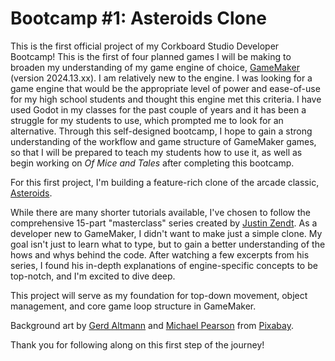 # Bootcamp #1: Asteroids Clone
This is the first official project of my Corkboard Studio Developer Bootcamp! This is the first of four planned games I will be making to broaden my understanding of my game engine of choice, [GameMaker](https://www.gamemaker.io/) (version 2024.13.xx). I am relatively new to the engine. I was looking for a game engine that would be the appropriate level of power and ease-of-use for my high school students and thought this engine met this criteria. I have used Godot in my classes for the past couple of years and it has been a struggle for my students to use, which prompted me to look for an alternative. Through this self-designed bootcamp, I hope to gain a strong understanding of the workflow and game structure of GameMaker games, so that I will be prepared to teach my students how to use it, as well as begin working on *Of Mice and Tales* after completing this bootcamp. 

For this first project, I'm building a feature-rich clone of the arcade classic, [Asteroids](https://en.wikipedia.org/wiki/Asteroids_(video_game)).

While there are many shorter tutorials available, I've chosen to follow the comprehensive 15-part "masterclass" series created by [Justin Zendt](https://youtube.com/playlist?list=PLQ4rnkwF3EJh5UQNNLVTlsw6WKjne9iVg&si=94lC_9E1HWN6Ll-5). As a developer new to GameMaker, I didn't want to make just a simple clone. My goal isn't just to learn what to type, but to gain a better understanding of the hows and whys behind the code. After watching a few excerpts from his series, I found his in-depth explanations of engine-specific concepts to be top-notch, and I'm excited to dive deep.

This project will serve as my foundation for top-down movement, object management, and core game loop structure in GameMaker. 

Background art by <a href="https://pixabay.com/users/geralt-9301/?utm_source=link-attribution&utm_medium=referral&utm_campaign=image&utm_content=2742113">Gerd Altmann</a> and <a href="https://pixabay.com/users/wallpaperhub-51285258/?utm_source=link-attribution&utm_medium=referral&utm_campaign=image&utm_content=9710127">Michael Pearson</a> from <a href="https://pixabay.com//?utm_source=link-attribution&utm_medium=referral&utm_campaign=image&utm_content=9710127">Pixabay</a>.

Thank you for following along on this first step of the journey!
